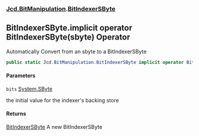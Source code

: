 ### [Jcd.BitManipulation](Jcd.BitManipulation.md 'Jcd.BitManipulation').[BitIndexerSByte](Jcd.BitManipulation.BitIndexerSByte.md 'Jcd.BitManipulation.BitIndexerSByte')

## BitIndexerSByte.implicit operator BitIndexerSByte(sbyte) Operator

Automatically Convert from an sbyte to a BitIndexerSByte

```csharp
public static Jcd.BitManipulation.BitIndexerSByte implicit operator BitIndexerSByte(sbyte bits);
```
#### Parameters

<a name='Jcd.BitManipulation.BitIndexerSByte.op_ImplicitJcd.BitManipulation.BitIndexerSByte(sbyte).bits'></a>

`bits` [System.SByte](https://docs.microsoft.com/en-us/dotnet/api/System.SByte 'System.SByte')

the initial value for the indexer's backing store

#### Returns

[BitIndexerSByte](Jcd.BitManipulation.BitIndexerSByte.md 'Jcd.BitManipulation.BitIndexerSByte')
A new BitIndexerSByte
